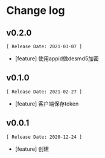 # Change log

## v0.2.0

    [ Release Date: 2021-03-07 ]

- [feature] 使用appid做desmd5加密

## v0.1.0

    [ Release Date: 2021-02-27 ]

- [feature] 客户端保存token

## v0.0.1

    [ Release Date: 2020-12-24 ]

- [feature] 创建



